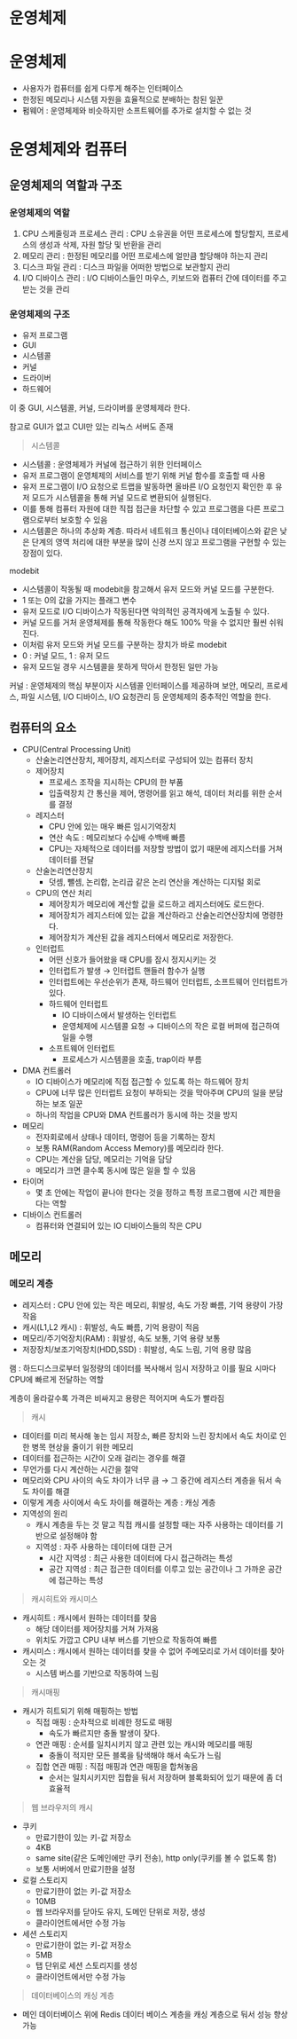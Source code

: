 # 운영체제

# 운영체제

- 사용자가 컴퓨터를 쉽게 다루게 해주는 인터페이스
- 한정된 메모리나 시스템 자원을 효율적으로 분배하는 참된 일꾼
- 펌웨어 : 운영체제와 비슷하지만 소프트웨어를 추가로 설치할 수 없는 것

# 운영체제와 컴퓨터

## 운영체제의 역할과 구조

### 운영체제의 역할

1. CPU 스케줄링과 프로세스 관리 : CPU 소유권을 어떤 프로세스에 할당할지, 프로세스의 생성과 삭제, 자원 할당 및 반환을 관리
2. 메모리 관리 : 한정된 메모리를 어떤 프로세스에 얼만큼 할당해야 하는지 관리
3. 디스크 파일 관리 : 디스크 파일을 어떠한 방법으로 보관할지 관리
4. I/O 디바이스 관리 : I/O 디바이스들인 마우스, 키보드와 컴퓨터 간에 데이터를 주고받는 것을 관리

### 운영체제의 구조

- 유저 프로그램
- GUI
- 시스템콜
- 커널
- 드라이버
- 하드웨어

이 중 GUI, 시스템콜, 커널, 드라이버를 운영체제라 한다.

참고로 GUI가 없고 CUI만 있는 리눅스 서버도 존재

> 시스템콜

- 시스템콜 : 운영체제가 커널에 접근하기 위한 인터페이스
- 유저 프로그램이 운영체제의 서비스를 받기 위해 커널 함수를 호출할 때 사용
- 유저 프로그램이 I/O 요청으로 트랩을 발동하면 올바른 I/O 요청인지 확인한 후 유저 모드가 시스템콜을 통해 커널 모드로 변환되어 실행된다.
- 이를 통해 컴퓨터 자원에 대한 직접 접근을 차단할 수 있고 프로그램을 다른 프로그램으로부터 보호할 수 있음
- 시스템콜은 하나의 추상화 계층. 따라서 네트워크 통신이나 데이터베이스와 같은 낮은 단계의 영역 처리에 대한 부분을 많이 신경 쓰지 않고 프로그램을 구현할 수 있는 장점이 있다.

modebit

- 시스템콜이 작동될 때 modebit을 참고해서 유저 모드와 커널 모드를 구분한다.
- 1 또는 0의 값을 가지는 플래그 변수
- 유저 모드로 I/O 디바이스가 작동된다면 악의적인 공격자에게 노출될 수 있다.
- 커널 모드를 거처 운영체제를 통해 작동한다 해도 100% 막을 수 없지만 훨씬 쉬워진다.
- 이처럼 유저 모드와 커널 모드를 구분하는 장치가 바로 modebit
- 0 : 커널 모드, 1 : 유저 모드
- 유저 모드일 경우 시스템콜을 못하게 막아서 한정된 일만 가능

커널 : 운영체제의 핵심 부분이자 시스템콜 인터페이스를 제공하며 보안, 메모리, 프로세스, 파일 시스템, I/O 디바이스, I/O 요청관리 등 운영체제의 중추적인 역할을 한다.

## 컴퓨터의 요소

- CPU(Central Processing Unit)
  - 산술논리연산장치, 제어장치, 레지스터로 구성되어 있는 컴퓨터 장치
  - 제어장치
    - 프로세스 조작을 지시하는 CPU의 한 부품
    - 입출력장치 간 통신을 제어, 명령어를 읽고 해석, 데이터 처리를 위한 순서를 결정
  - 레지스터
    - CPU 안에 있는 매우 빠른 임시기억장치
    - 연산 속도 : 메모리보다 수십배 수백배 빠름
    - CPU는 자체적으로 데이터를 저장할 방법이 없기 때문에 레지스터를 거쳐 데이터를 전달
  - 산술논리연산장치
    - 덧셈, 뺄셈, 논리합, 논리곱 같은 논리 연산을 계산하는 디지털 회로
  - CPU의 연산 처리
    - 제어장치가 메모리에 계산할 값을 로드하고 레지스터에도 로드한다.
    - 제어장치가 레지스터에 있는 값을 계산하라고 산술논리연산장치에 명령한다.
    - 제어장치가 계산된 값을 레지스터에서 메모리로 저장한다.
  - 인터럽트
    - 어떤 신호가 들어왔을 때 CPU를 잠시 정지시키는 것
    - 인터럽트가 발생 → 인터럽트 핸들러 함수가 실행
    - 인터럽트에는 우선순위가 존재, 하드웨어 인터럽트, 소프트웨어 인터럽트가 있다.
    - 하드웨어 인터럽트
      - IO 디바이스에서 발생하는 인터럽트
      - 운영체제에 시스템콜 요청 → 디바이스의 작은 로컬 버퍼에 접근하여 일을 수행
    - 소프트웨어 인터럽트
      - 프로세스가 시스템콜을 호출, trap이라 부름
- DMA 컨트롤러
  - IO 디바이스가 메모리에 직접 접근할 수 있도록 하는 하드웨어 장치
  - CPU에 너무 많은 인터럽트 요청이 부하되는 것을 막아주며 CPU의 일을 분담하는 보조 일꾼
  - 하나의 작업을 CPU와 DMA 컨트롤러가 동시에 하는 것을 방지
- 메모리
  - 전자회로에서 상태나 데이터, 명령어 등을 기록하는 장치
  - 보통 RAM(Random Access Memory)를 메모리라 한다.
  - CPU는 계산을 담당, 메모리는 기억을 담당
  - 메모리가 크면 클수록 동시에 많은 일을 할 수 있음
- 타이머
  - 몇 초 안에는 작업이 끝나야 한다는 것을 정하고 특정 프로그램에 시간 제한을 다는 역할
- 디바이스 컨트롤러
  - 컴퓨터와 연결되어 있는 IO 디바이스들의 작은 CPU

## 메모리

### 메모리 계층

- 레지스터 : CPU 안에 있는 작은 메모리, 휘발성, 속도 가장 빠름, 기억 용량이 가장 작음
- 캐시(L1,L2 캐시) : 휘발성, 속도 빠름, 기억 용량이 적음
- 메모리/주기억장치(RAM) : 휘발성, 속도 보통, 기억 용량 보통
- 저장장치/보조기억장치(HDD,SSD) : 휘발성, 속도 느림, 기억 용량 많음

램 : 하드디스크로부터 일정량의 데이터를 복사해서 임시 저장하고 이를 필요 시마다 CPU에 빠르게 전달하는 역할

계층이 올라갈수록 가격은 비싸지고 용량은 적어지며 속도가 빨라짐

> 캐시

- 데이터를 미리 복사해 놓는 임시 저장소, 빠른 장치와 느린 장치에서 속도 차이로 인한 병목 현상을 줄이기 위한 메모리
- 데이터를 접근하는 시간이 오래 걸리는 경우를 해결
- 무언가를 다시 계산하는 시간을 절약
- 메모리와 CPU 사이의 속도 차이가 너무 큼 → 그 중간에 레지스터 계층을 둬서 속도 차이를 해결
- 이렇게 계층 사이에서 속도 차이를 해결하는 계층 : 캐싱 계층
- 지역성의 원리
  - 캐시 계층을 두는 것 말고 직접 캐시를 설정할 때는 자주 사용하는 데이터를 기반으로 설정해야 함
  - 지역성 : 자주 사용하는 데이터에 대한 근거
    - 시간 지역성 : 최근 사용한 데이터에 다시 접근하려는 특성
    - 공간 지역성 : 최근 접근한 데이터를 이루고 있는 공간이나 그 가까운 공간에 접근하는 특성

> 캐시히트와 캐시미스

- 캐시히트 : 캐시에서 원하는 데이터를 찾음
  - 해당 데이터를 제어장치를 거쳐 가져옴
  - 위치도 가깝고 CPU 내부 버스를 기반으로 작동하여 빠름
- 캐시미스 : 캐시에서 원하는 데이터를 찾을 수 없어 주메모리로 가서 데이터를 찾아오는 것
  - 시스템 버스를 기반으로 작동하여 느림

> 캐시매핑

- 캐시가 히트되기 위해 매핑하는 방법
  - 직접 매핑 : 순차적으로 비례한 정도로 매핑
    - 속도가 빠르지만 충돌 발생이 잦다.
  - 연관 매핑 : 순서를 일치시키지 않고 관련 있는 캐시와 메모리를 매핑
    - 충돌이 적지만 모든 블록을 탐색해야 해서 속도가 느림
  - 집합 연관 매핑 : 직접 매핑과 연관 매핑을 합쳐놓음
    - 순서는 일치시키지만 집합을 둬서 저장하며 블록화되어 있기 때문에 좀 더 효율적

> 웹 브라우저의 캐시

- 쿠키
  - 만료기한이 있는 키-값 저장소
  - 4KB
  - same site(같은 도메인에만 쿠키 전송), http only(쿠키를 볼 수 없도록 함)
  - 보통 서버에서 만료기한을 설정
- 로컬 스토리지
  - 만료기한이 없는 키-값 저장소
  - 10MB
  - 웹 브라우저를 닫아도 유지, 도메인 단위로 저장, 생성
  - 클라이언트에서만 수정 가능
- 세션 스토리지
  - 만료기한이 없는 키-값 저장소
  - 5MB
  - 탭 단위로 세션 스토리지를 생성
  - 클라이언트에서만 수정 가능

> 데이터베이스의 캐싱 계층

- 메인 데이터베이스 위에 Redis 데이터 베이스 계층을 캐싱 계층으로 둬서 성능 향상 가능
